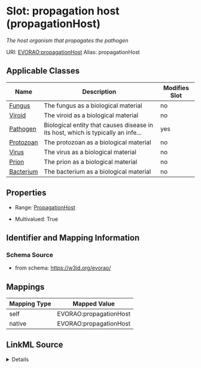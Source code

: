 

# Slot: propagation host (propagationHost) 


_The host organism that propagates the pathogen_





URI: [EVORAO:propagationHost](https://w3id.org/evorao/propagationHost)
Alias: propagationHost

<!-- no inheritance hierarchy -->





## Applicable Classes

| Name | Description | Modifies Slot |
| --- | --- | --- |
| [Fungus](Fungus.md) | The fungus as a biological material |  no  |
| [Viroid](Viroid.md) | The viroid as a biological material |  no  |
| [Pathogen](Pathogen.md) | Biological entity that causes disease in its host, which is typically an infe... |  yes  |
| [Protozoan](Protozoan.md) | The protozoan as a biological material |  no  |
| [Virus](Virus.md) | The virus as a biological material |  no  |
| [Prion](Prion.md) | The prion as a biological material |  no  |
| [Bacterium](Bacterium.md) | The bacterium as a biological material |  no  |







## Properties

* Range: [PropagationHost](PropagationHost.md)

* Multivalued: True





## Identifier and Mapping Information







### Schema Source


* from schema: https://w3id.org/evorao/




## Mappings

| Mapping Type | Mapped Value |
| ---  | ---  |
| self | EVORAO:propagationHost |
| native | EVORAO:propagationHost |




## LinkML Source

<details>
```yaml
name: propagationHost
description: The host organism that propagates the pathogen
title: propagation host
from_schema: https://w3id.org/evorao/
rank: 1000
alias: propagationHost
domain_of:
- Pathogen
range: PropagationHost
required: false
multivalued: true

```
</details>